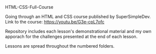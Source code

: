 HTML-CSS-Full-Course

Going through an HTML and CSS course published by SuperSimpleDev. Link to the course: https://youtu.be/G3e-cpL7ofc

Repository includes each lesson's demonstrational material and my own apporach for the challenges presented at the end of each lesson.

Lessons are spread throughout the numbered folders.
